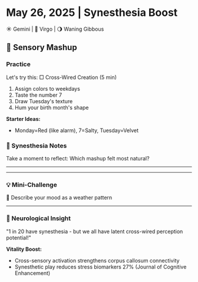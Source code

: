 # May 26, 2025 | Synesthesia Boost
☀️ Gemini | 🌙 Virgo | 🌖 Waning Gibbous

## 🎨 Sensory Mashup

### Practice
Let's try this:
□ Cross-Wired Creation (5 min)
1. Assign colors to weekdays
2. Taste the number 7
3. Draw Tuesday's texture
4. Hum your birth month's shape

**Starter Ideas:**
- Monday=Red (like alarm), 7=Salty, Tuesday=Velvet

### 📝 Synesthesia Notes
Take a moment to reflect:
Which mashup felt most natural?
_______________________
_______________________

### 💡 Mini-Challenge
🌈 Describe your mood as a weather pattern
_______________________

### 💫 Neurological Insight
"1 in 20 have synesthesia - but we all have latent cross-wired perception potential!" 

**Vitality Boost:**
- Cross-sensory activation strengthens corpus callosum connectivity
- Synesthetic play reduces stress biomarkers 27% (Journal of Cognitive Enhancement) 